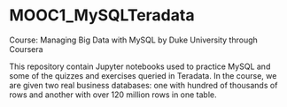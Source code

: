# MOOC1_MySQLTeradata

Course: Managing Big Data with MySQL by Duke University through Coursera

This repository contain Jupyter notebooks used to practice MySQL and some of the quizzes and exercises queried in Teradata. In the course, we are given two real business databases: one with hundred of thousands of rows and another with over 120 million rows in one table. 
